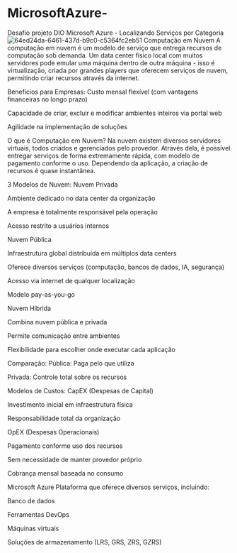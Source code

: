 # MicrosoftAzure-
Desafio projeto DIO Microsoft Azure - Localizando Serviços por Categoria
![64ed24da-6461-437d-b9c0-c5364fc2eb51](https://github.com/user-attachments/assets/add75a8a-59c0-4c32-9f02-727cc6d21e78)
Computação em Nuvem
A computação em nuvem é um modelo de serviço que entrega recursos de computação sob demanda. Um data center físico local com muitos servidores pode emular uma máquina dentro de outra máquina - isso é virtualização, criada por grandes players que oferecem serviços de nuvem, permitindo criar recursos através da internet.

Benefícios para Empresas:
Custo mensal flexível (com vantagens financeiras no longo prazo)

Capacidade de criar, excluir e modificar ambientes inteiros via portal web

Agilidade na implementação de soluções

O que é Computação em Nuvem?
Na nuvem existem diversos servidores virtuais, todos criados e gerenciados pelo provedor. Através dela, é possível entregar serviços de forma extremamente rápida, com modelo de pagamento conforme o uso. Dependendo da aplicação, a criação de recursos é quase instantânea.

3 Modelos de Nuvem:
Nuvem Privada

Ambiente dedicado no data center da organização

A empresa é totalmente responsável pela operação

Acesso restrito a usuários internos

Nuvem Pública

Infraestrutura global distribuída em múltiplos data centers

Oferece diversos serviços (computação, bancos de dados, IA, segurança)

Acesso via internet de qualquer localização

Modelo pay-as-you-go

Nuvem Híbrida

Combina nuvem pública e privada

Permite comunicação entre ambientes

Flexibilidade para escolher onde executar cada aplicação

Comparação:
Pública: Paga pelo que utiliza

Privada: Controle total sobre os recursos

Modelos de Custos:
CapEX (Despesas de Capital)

Investimento inicial em infraestrutura física

Responsabilidade total da organização

OpEX (Despesas Operacionais)

Pagamento conforme uso dos recursos

Sem necessidade de manter provedor próprio

Cobrança mensal baseada no consumo

Microsoft Azure
Plataforma que oferece diversos serviços, incluindo:

Banco de dados

Ferramentas DevOps

Máquinas virtuais

Soluções de armazenamento (LRS, GRS, ZRS, GZRS)
